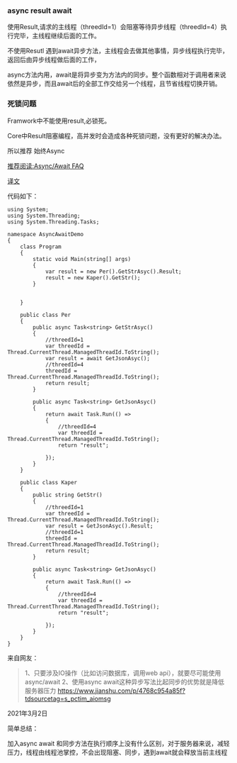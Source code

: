 ### async result await

使用Result,请求的主线程（threedId=1）会阻塞等待异步线程（threedId=4）执行完毕，主线程继续后面的工作。  

不使用Resutl 遇到await异步方法，主线程会去做其他事情，异步线程执行完毕，返回后由异步线程做后面的工作，  

async方法内用，await是将异步变为方法内的同步。整个函数相对于调用者来说依然是异步，而且await后的全部工作交给另一个线程，且节省线程切换开销。

### 死锁问题
Framwork中不能使用result,必锁死。  

Core中Result阻塞编程，高并发时会造成各种死锁问题，没有更好的解决办法。  

所以推荐 始终Async  

[推荐阅读:Async/Await FAQ](https://devblogs.microsoft.com/pfxteam/asyncawait-faq/)  

[译文](https://www.cnblogs.com/heyuquan/p/async-deadlock.html)

代码如下：
```
using System;
using System.Threading;
using System.Threading.Tasks;

namespace AsyncAwaitDemo
{
    class Program
    {
        static void Main(string[] args)
        {
            var result = new Per().GetStrAsyc().Result;
            result = new Kaper().GetStr();
        }


    }

    public class Per
    {
        public async Task<string> GetStrAsyc()
        {
            //threedId=1
            var threedId = Thread.CurrentThread.ManagedThreadId.ToString();
            var result = await GetJsonAsyc();
            //threedId=4
            threedId = Thread.CurrentThread.ManagedThreadId.ToString();
            return result;
        }

        public async Task<string> GetJsonAsyc()
        {
            return await Task.Run(() =>
            {
                //threedId=4
                var threedId = Thread.CurrentThread.ManagedThreadId.ToString();
                return "result";

            });
        }
    }

    public class Kaper
    {
        public string GetStr()
        {
            //threedId=1
            var threedId = Thread.CurrentThread.ManagedThreadId.ToString();
            var result = GetJsonAsyc().Result;
            //threedId=1
            threedId = Thread.CurrentThread.ManagedThreadId.ToString();
            return result;
        }

        public async Task<string> GetJsonAsyc()
        {
            return await Task.Run(() =>
            {
                //threedId=4
                var threedId = Thread.CurrentThread.ManagedThreadId.ToString();
                return "result";

            });
        }
    }
}

```



来自网友：

> 1、只要涉及IO操作（比如访问数据库，调用web api），就要尽可能使用 async/await
> 2、使用async await这种异步写法比起同步的优势就是降低服务器压力
> https://www.jianshu.com/p/4768c954a85f?tdsourcetag=s_pctim_aiomsg

2021年3月2日

简单总结：

加入async await 和同步方法在执行顺序上没有什么区别，对于服务器来说，减轻压力，线程由线程池掌控，不会出现阻塞、同步，遇到await就会释放当前主线程